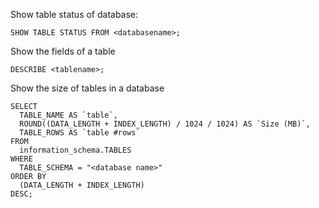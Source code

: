 Show table status of database:

```SHOW TABLE STATUS FROM <databasename>;```

Show the fields of a table

```DESCRIBE <tablename>;```

Show the size of tables in a database

```
SELECT
  TABLE_NAME AS `table`,
  ROUND((DATA_LENGTH + INDEX_LENGTH) / 1024 / 1024) AS `Size (MB)`,
  TABLE_ROWS AS `table #rows`
FROM
  information_schema.TABLES
WHERE
  TABLE_SCHEMA = "<database name>"
ORDER BY
  (DATA_LENGTH + INDEX_LENGTH)
DESC;
```
